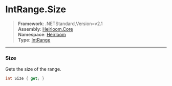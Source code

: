 # IntRange.Size

> **Framework**: .NETStandard,Version=v2.1  
> **Assembly**: [Heirloom.Core][0]  
> **Namespace**: [Heirloom][0]  
> **Type**: [IntRange][1]

--------------------------------------------------------------------------------

### Size

Gets the size of the range.

```cs
int Size { get; }
```

[0]: ../Heirloom.Core.md
[1]: Heirloom.IntRange.md
